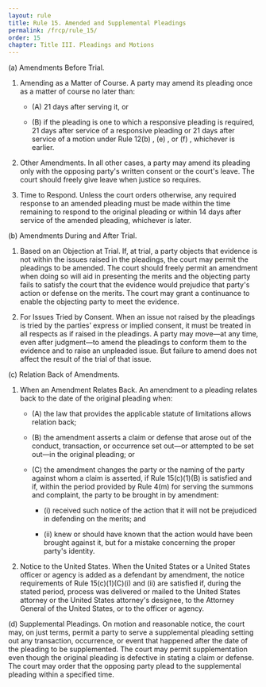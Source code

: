 ```yaml
---
layout: rule
title: Rule 15. Amended and Supplemental Pleadings
permalink: /frcp/rule_15/
order: 15
chapter: Title III. Pleadings and Motions
---
```


(a) Amendments Before Trial.


1. Amending as a Matter of Course. A party may amend its pleading once as a matter of course no later than:


    - (A) 21 days after serving it, or


    - (B) if the pleading is one to which a responsive pleading is required, 21 days after service of a responsive pleading or 21 days after service of a motion under Rule 12(b) , (e) , or (f) , whichever is earlier.


2. Other Amendments. In all other cases, a party may amend its pleading only with the opposing party's written consent or the court's leave. The court should freely give leave when justice so requires.


3. Time to Respond. Unless the court orders otherwise, any required response to an amended pleading must be made within the time remaining to respond to the original pleading or within 14 days after service of the amended pleading, whichever is later.


(b) Amendments During and After Trial.


1. Based on an Objection at Trial. If, at trial, a party objects that evidence is not within the issues raised in the pleadings, the court may permit the pleadings to be amended. The court should freely permit an amendment when doing so will aid in presenting the merits and the objecting party fails to satisfy the court that the evidence would prejudice that party's action or defense on the merits. The court may grant a continuance to enable the objecting party to meet the evidence.


2. For Issues Tried by Consent. When an issue not raised by the pleadings is tried by the parties’ express or implied consent, it must be treated in all respects as if raised in the pleadings. A party may move—at any time, even after judgment—to amend the pleadings to conform them to the evidence and to raise an unpleaded issue. But failure to amend does not affect the result of the trial of that issue.


(c) Relation Back of Amendments.


1. When an Amendment Relates Back. An amendment to a pleading relates back to the date of the original pleading when:


    - (A) the law that provides the applicable statute of limitations allows relation back;


    - (B) the amendment asserts a claim or defense that arose out of the conduct, transaction, or occurrence set out—or attempted to be set out—in the original pleading; or


    - (C) the amendment changes the party or the naming of the party against whom a claim is asserted, if Rule 15(c)(1)(B) is satisfied and if, within the period provided by Rule 4(m) for serving the summons and complaint, the party to be brought in by amendment:


        - (i) received such notice of the action that it will not be prejudiced in defending on the merits; and


        - (ii) knew or should have known that the action would have been brought against it, but for a mistake concerning the proper party's identity.


2. Notice to the United States. When the United States or a United States officer or agency is added as a defendant by amendment, the notice requirements of Rule 15(c)(1)(C)(i) and (ii) are satisfied if, during the stated period, process was delivered or mailed to the United States attorney or the United States attorney's designee, to the Attorney General of the United States, or to the officer or agency.


(d) Supplemental Pleadings. On motion and reasonable notice, the court may, on just terms, permit a party to serve a supplemental pleading setting out any transaction, occurrence, or event that happened after the date of the pleading to be supplemented. The court may permit supplementation even though the original pleading is defective in stating a claim or defense. The court may order that the opposing party plead to the supplemental pleading within a specified time.
